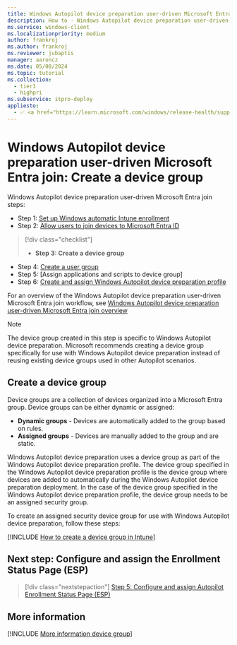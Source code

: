 ```yaml
---
title: Windows Autopilot device preparation user-driven Microsoft Entra join - Step 3 of 6 - Create a device group
description: How to - Windows Autopilot device preparation user-driven Microsoft Entra join - Step 3 of 6 - Create a device group.
ms.service: windows-client
ms.localizationpriority: medium
author: frankroj
ms.author: frankroj
ms.reviewer: jubaptis
manager: aaroncz
ms.date: 05/08/2024
ms.topic: tutorial
ms.collection:
  - tier1
  - highpri
ms.subservice: itpro-deploy
appliesto:
  - ✅ <a href="https://learn.microsoft.com/windows/release-health/supported-versions-windows-client" target="_blank">Windows 11</a>
---
```


# Windows Autopilot device preparation user-driven Microsoft Entra join: Create a device group

Windows Autopilot device preparation user-driven Microsoft Entra join steps:

- Step 1: [Set up Windows automatic Intune enrollment](entra-join-automatic-enrollment.md)
- Step 2: [Allow users to join devices to Microsoft Entra ID](entra-join-allow-users-to-join.md)

> [!div class="checklist"]
> - **Step 3: Create a device group**

- Step 4: [Create a user group](entra-join-device-group.md)
- Step 5: [Assign applications and scripts to device group]
- Step 6: [Create and assign Windows Autopilot device preparation profile](entra-join-autopilot-profile.md)

For an overview of the Windows Autopilot device preparation user-driven Microsoft Entra join workflow, see [Windows Autopilot device preparation user-driven Microsoft Entra join overview](entra-join-workflow.md#workflow)

> [!NOTE]
>
> The device group created in this step is specific to Windows Autopilot device preparation. Microsoft recommends creating a device group specifically for use with Windows Autopilot device preparation instead of reusing existing device groups used in other Autopilot scenarios.

## Create a device group

Device groups are a collection of devices organized into a Microsoft Entra group. Device groups can be either dynamic or assigned:

- **Dynamic groups** - Devices are automatically added to the group based on rules.
- **Assigned groups** - Devices are manually added to the group and are static.

Windows Autopilot device preparation uses a device group as part of the Windows Autopilot device preparation profile. The device group specified in the Windows Autopilot device preparation profile is the device group where devices are added to automatically during the Windows Autopilot device preparation deployment. In the case of the device group specified in the Windows Autopilot device preparation profile, the device group needs to be an assigned security group.

To create an assigned security device group for use with Windows Autopilot device preparation, follow these steps:

[!INCLUDE [How to create a device group in Intune](../../../includes/create-assigned-device-group.md)]

## Next step: Configure and assign the Enrollment Status Page (ESP)

> [!div class="nextstepaction"]
> [Step 5: Configure and assign Autopilot Enrollment Status Page (ESP)](azure-ad-join-esp.md)

## More information

[!INCLUDE [More information device group](../../../includes/more-info-device-group.md)]

